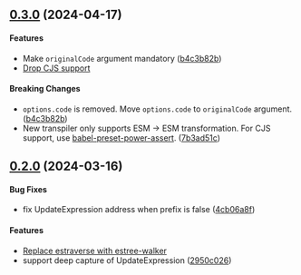 ## [0.3.0](https://github.com/twada/power-assert-monorepo/releases/tag/transpiler-core-v0.3.0) (2024-04-17)


#### Features

* Make `originalCode` argument mandatory ([b4c3b82b](https://github.com/twada/power-assert-monorepo/commit/b4c3b82b3ecb257d0f9b5d4254bf5c4010dd7f87))
* [Drop CJS support](https://github.com/twada/power-assert-monorepo/pull/6)


#### Breaking Changes

* `options.code` is removed. Move `options.code` to `originalCode` argument. ([b4c3b82b](https://github.com/twada/power-assert-monorepo/commit/b4c3b82b3ecb257d0f9b5d4254bf5c4010dd7f87))
* New transpiler only supports ESM -> ESM transformation. For CJS support, use [babel-preset-power-assert](https://github.com/power-assert-js/babel-preset-power-assert). ([7b3ad51c](https://github.com/twada/power-assert-monorepo/commit/7b3ad51c74ad267ea31f6ee4b9db8c81bc70d4f2))


## [0.2.0](https://github.com/twada/power-assert-monorepo/releases/tag/transpiler-core-v0.2.0) (2024-03-16)


#### Bug Fixes

  * fix UpdateExpression address when prefix is false ([4cb06a8f](https://github.com/twada/power-assert-monorepo/commit/4cb06a8fa9eb902c0a5c4233ac8f61bcaae01a74))

#### Features

  * [Replace estraverse with estree-walker](https://github.com/twada/power-assert-monorepo/pull/2)
  * support deep capture of UpdateExpression ([2950c026](https://github.com/twada/power-assert-monorepo/commit/2950c02666573cc641a576d4f36995cec5f002c3))
